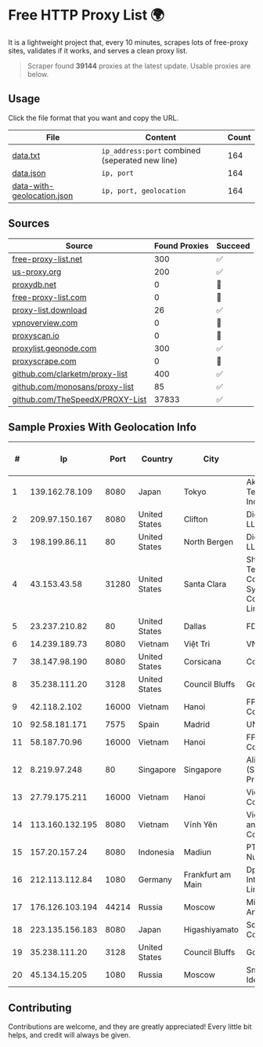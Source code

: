 
# Free HTTP Proxy List 🌍

It is a lightweight project that, every 10 minutes, scrapes lots of free-proxy sites, validates if it works, and serves a clean proxy list.


> Scraper found **39144** proxies at the latest update. Usable proxies are below.

## Usage

Click the file format that you want and copy the URL.


|File|Content|Count|
|----|-------|-----|
|[data.txt](https://raw.githubusercontent.com/themiralay/Proxy-List-World/master/data.txt)|`ip_address:port` combined (seperated new line)|164|
|[data.json](https://raw.githubusercontent.com/themiralay/Proxy-List-World/master/data.json)|`ip, port`|164|
|[data-with-geolocation.json](https://raw.githubusercontent.com/themiralay/Proxy-List-World/master/data-with-geolocation.json)|`ip, port, geolocation`|164|

## Sources

|Source|Found Proxies|Succeed|
|------|-------------|-------|
|[free-proxy-list.net](https://free-proxy-list.net)|300|✅|
|[us-proxy.org](https://www.us-proxy.org)|200|✅|
|[proxydb.net](http://proxydb.net)|0|🚫|
|[free-proxy-list.com](https://free-proxy-list.com/?page=&port=&type%5B%5D=http&type%5B%5D=https&up_time=0&search=Search)|0|🚫|
|[proxy-list.download](https://www.proxy-list.download/HTTP)|26|✅|
|[vpnoverview.com](https://vpnoverview.com/privacy/anonymous-browsing/free-proxy-servers)|0|🚫|
|[proxyscan.io](https://www.proxyscan.io)|0|🚫|
|[proxylist.geonode.com](https://proxylist.geonode.com/api/proxy-list?limit=300&page=1&sort_by=lastChecked&sort_type=desc&protocols=http,https)|300|✅|
|[proxyscrape.com](https://api.proxyscrape.com/v2/?request=displayproxies&protocol=http&timeout=10000&country=all&ssl=all&anonymity=all)|0|🚫|
|[github.com/clarketm/proxy-list](https://raw.githubusercontent.com/clarketm/proxy-list/master/proxy-list-raw.txt)|400|✅|
|[github.com/monosans/proxy-list](https://raw.githubusercontent.com/monosans/proxy-list/main/proxies/http.txt)|85|✅|
|[github.com/TheSpeedX/PROXY-List](https://raw.githubusercontent.com/TheSpeedX/PROXY-List/master/http.txt)|37833|✅|


## Sample Proxies With Geolocation Info

|#|Ip|Port|Country|City|Internet Service Provider|
|-|--|----|-------|----|-------------------------|
|1|139.162.78.109|8080|Japan|Tokyo|Akamai Technologies, Inc.|
|2|209.97.150.167|8080|United States|Clifton|DigitalOcean, LLC|
|3|198.199.86.11|80|United States|North Bergen|DigitalOcean, LLC|
|4|43.153.43.58|31280|United States|Santa Clara|Shenzhen Tencent Computer Systems Company Limited|
|5|23.237.210.82|80|United States|Dallas|FDCservers.net|
|6|14.239.189.73|8080|Vietnam|Việt Trì|VNPT|
|7|38.147.98.190|8080|United States|Corsicana|Corsicana ISD|
|8|35.238.111.20|3128|United States|Council Bluffs|Google LLC|
|9|42.118.2.102|16000|Vietnam|Hanoi|FPT Telecom Company|
|10|92.58.181.171|7575|Spain|Madrid|UNI2|
|11|58.187.70.96|16000|Vietnam|Hanoi|FPT Telecom Company|
|12|8.219.97.248|80|Singapore|Singapore|Alibaba Cloud (Singapore) Private Limited|
|13|27.79.175.211|16000|Vietnam|Hanoi|Viettel Corporation|
|14|113.160.132.195|8080|Vietnam|Vĩnh Yên|VietNam Post and Telecom Corporation|
|15|157.20.157.24|8080|Indonesia|Madiun|PT Ismaya Djati Nuswantara|
|16|212.113.112.84|1080|Germany|Frankfurt am Main|DpkgSoft International Limited|
|17|176.126.103.194|44214|Russia|Moscow|Miglovets Egor Andreevich|
|18|223.135.156.183|8080|Japan|Higashiyamato|So-net Corporation|
|19|35.238.111.20|3128|United States|Council Bluffs|Google LLC|
|20|45.134.15.205|1080|Russia|Moscow|Smart Digital Ideas DOO|



## Contributing

Contributions are welcome, and they are greatly appreciated! Every
little bit helps, and credit will always be given.

